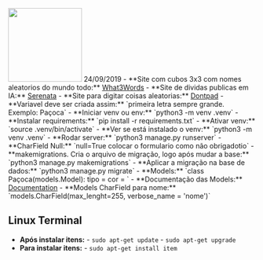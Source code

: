 <img src="http://www.mattmakai.com/source/static/img/presentations/2014-full-stack-python/django.png"  width="150"/>
                                                  24/09/2019
- **Site com cubos 3x3 com nomes aleatorios do mundo todo:** <a href="https://what3words.com/">What3Words</a>
- **Site de dividas publicas em IA:** <a href="https://serenata.ai/">Serenata</a>
- **Site para digitar coisas aleatorias:** <a href="http://dontpad.com/">Dontpad</a>
- **Variavel deve ser criada assim:** `primeira letra sempre grande. Exemplo: Paçoca`
- **Iniciar venv ou env:** `python3 -m venv .venv`
- **Instalar requirements:** `pip install -r requirements.txt`
- **Ativar venv:** `source .venv/bin/activate`
- **Ver se está instalado o venv:** `python3 -m venv .venv`
- **Rodar server:** `python3 manage.py runserver`
- **CharField Null:** `null=True colocar o formulario como não obrigadotio`
- **makemigrations. Cria o arquivo de migração, logo após mudar a base:** `python3 manage.py makemigrations`
- **Aplicar a migração na base de dados:** `python3 manage.py migrate`
- **Models:** 
`class Paçoca(models.Model): 
tipo =
cor = `
- **Documentação das Models:** <a href="https://docs.djangoproject.com/en/2.2/topics/db/models/">Documentation</a>
- **Models CharField para nome:** `models.CharField(max_lenght=255, verbose_name = 'nome')`

## Linux Terminal 

- **Após instalar itens:** - `sudo apt-get update` - `sudo apt-get upgrade`
- **Para instalar itens:** - `sudo apt-get install item` 
